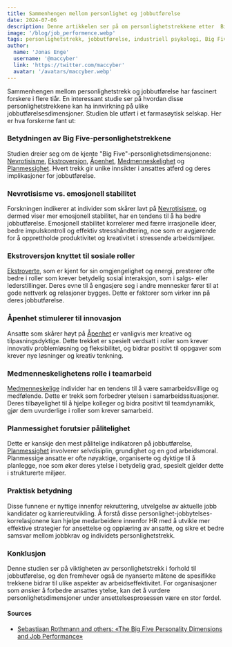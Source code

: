 ```yaml
---
title: Sammenhengen mellom personlighet og jobbutførelse
date: 2024-07-06
description: Denne artikkelen ser på om personlighetstrekkene etter  Big Five-modellen har noen innvirkning på jobbutførelse, og  undersøker disse trekkenes betydning for de ansattes produktivitet og  andre sammenhenger innenfor organisasjonspsykologi.
image: '/blog/job_performence.webp'
tags: personlighetstrekk, jobbutførelse, industriell psykologi, Big Five-personlighetsdimensjoner, emosjonell stabilitet, Nevrotisisme, Ekstroversjon, Åpenhet, Medmenneskelighet, Planmessighet, ansattes produktivitet, HR-strategier, atferd på arbeidsplassen, personlighetstesting, psykologisk forskning, ytelsesprediksjon, ansattvurdering, karriereutvikling, organisasjonspsykologi, teamdynamikk
author:
  name: 'Jonas Enge'
  username: '@maccyber'
  link: 'https://twitter.com/maccyber'
  avatar: '/avatars/maccyber.webp'
---
```


Sammenhengen mellom personlighetstrekk og jobbutførelse har fascinert forskere i flere tiår. En interessant studie ser på hvordan disse personlighetstrekkene kan ha innvirkning på  ulike jobbutførelsesdimensjoner. Studien ble utført i et farmasøytisk selskap. Her er hva forskerne fant ut:

### Betydningen av Big Five-personlighetstrekkene

Studien dreier seg om de kjente "Big Five"-personlighetsdimensjonene: [Nevrotisisme](/articles/neuroticism), [Ekstroversjon](/articles/extraversion), [Åpenhet](/articles/openness_to_experience), [Medmenneskelighet](/articles/agreeableness) og [Planmessighet](/articles/conscientiousness). Hvert trekk gir unike innsikter i ansattes atferd og deres implikasjoner for jobbutførelse.

### Nevrotisisme vs. emosjonell stabilitet

Forskningen indikerer at individer som skårer lavt på [Nevrotisisme](/articles/neuroticism), og dermed viser mer emosjonell stabilitet, har en tendens til å ha bedre jobbutførelse. Emosjonell stabilitet korrelerer med færre irrasjonelle ideer, bedre impulskontroll og effektiv stresshåndtering, noe som er avgjørende for å opprettholde produktivitet og kreativitet i stressende arbeidsmiljøer.

### Ekstroversjon knyttet til sosiale roller

[Ekstroverte](/articles/extraversion), som er kjent for sin omgjengelighet og energi, presterer ofte bedre i roller som krever betydelig sosial interaksjon, som i salgs- eller lederstillinger. Deres evne til å engasjere seg i andre mennesker fører til at gode nettverk og relasjoner bygges. Dette er faktorer som virker inn på deres jobbutførelse.

### Åpenhet stimulerer til innovasjon

Ansatte som skårer høyt på [Åpenhet](/articles/openness_to_experience) er vanligvis mer kreative og tilpasningsdyktige. Dette trekket er spesielt verdsatt i roller som krever innovativ problemløsning og fleksibilitet, og bidrar positivt til oppgaver som krever nye løsninger og kreativ tenkning.

### Medmenneskelighetens rolle i teamarbeid

[Medmenneskelige](/articles/agreeableness) individer har en tendens til å være samarbeidsvillige og medfølende. Dette er trekk som forbedrer ytelsen i samarbeidssituasjoner. Deres tilbøyelighet til å hjelpe kolleger og bidra positivt til teamdynamikk, gjør dem uvurderlige i roller som krever samarbeid.

### Planmessighet forutsier pålitelighet

Dette er kanskje den mest pålitelige indikatoren på jobbutførelse, [Planmessighet](/articles/conscientiousness) involverer selvdisiplin, grundighet og en god arbeidsmoral. Planmessige ansatte er ofte nøyaktige, organiserte og dyktige til å planlegge, noe som øker deres ytelse i betydelig grad, spesielt gjelder dette i strukturerte miljøer.

### Praktisk betydning

Disse funnene er nyttige innenfor rekruttering, utvelgelse av aktuelle jobb kandidater og karriereutvikling. Å forstå disse personlighet-jobbytelses-korrelasjonene kan hjelpe medarbeidere innenfor HR  med å utvikle mer effektive strategier for ansettelse og opplæring av ansatte, og sikre et  bedre samsvar mellom jobbkrav og individets personlighetstrekk.

### Konklusjon

Denne studien ser på viktigheten av personlighetstrekk i forhold til jobbutførelse,  og den fremhever også de nyanserte måtene  de spesifikke trekkene bidrar til  ulike aspekter av arbeidseffektivitet. For organisasjoner som ønsker å forbedre ansattes ytelse, kan det å vurdere personlighetsdimensjoner under ansettelsesprosessen være en stor fordel.

#### **Sources**

- [Sebastiaan Rothmann and others: «The Big Five Personality Dimensions and Job Performance»](https://www.researchgate.net/publication/47739408_The_Big_Five_Personality_Dimensions_and_Job_Performance)
